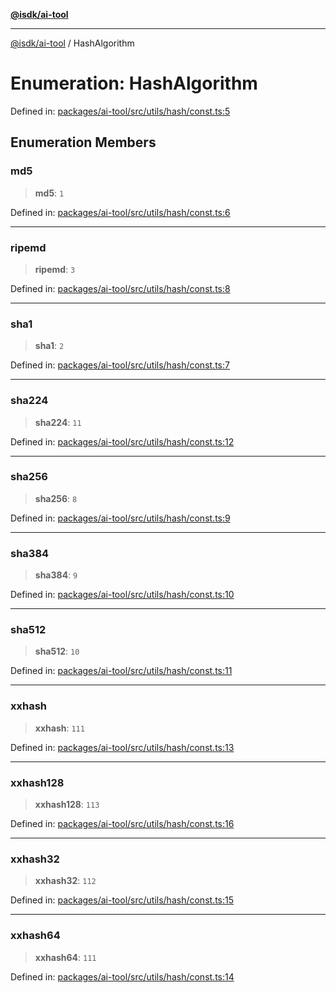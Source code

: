 [**@isdk/ai-tool**](../README.md)

***

[@isdk/ai-tool](../globals.md) / HashAlgorithm

# Enumeration: HashAlgorithm

Defined in: [packages/ai-tool/src/utils/hash/const.ts:5](https://github.com/isdk/ai-tool.js/blob/79d5773fa454dc7789b1291b1ebd73e4c1b93154/src/utils/hash/const.ts#L5)

## Enumeration Members

### md5

> **md5**: `1`

Defined in: [packages/ai-tool/src/utils/hash/const.ts:6](https://github.com/isdk/ai-tool.js/blob/79d5773fa454dc7789b1291b1ebd73e4c1b93154/src/utils/hash/const.ts#L6)

***

### ripemd

> **ripemd**: `3`

Defined in: [packages/ai-tool/src/utils/hash/const.ts:8](https://github.com/isdk/ai-tool.js/blob/79d5773fa454dc7789b1291b1ebd73e4c1b93154/src/utils/hash/const.ts#L8)

***

### sha1

> **sha1**: `2`

Defined in: [packages/ai-tool/src/utils/hash/const.ts:7](https://github.com/isdk/ai-tool.js/blob/79d5773fa454dc7789b1291b1ebd73e4c1b93154/src/utils/hash/const.ts#L7)

***

### sha224

> **sha224**: `11`

Defined in: [packages/ai-tool/src/utils/hash/const.ts:12](https://github.com/isdk/ai-tool.js/blob/79d5773fa454dc7789b1291b1ebd73e4c1b93154/src/utils/hash/const.ts#L12)

***

### sha256

> **sha256**: `8`

Defined in: [packages/ai-tool/src/utils/hash/const.ts:9](https://github.com/isdk/ai-tool.js/blob/79d5773fa454dc7789b1291b1ebd73e4c1b93154/src/utils/hash/const.ts#L9)

***

### sha384

> **sha384**: `9`

Defined in: [packages/ai-tool/src/utils/hash/const.ts:10](https://github.com/isdk/ai-tool.js/blob/79d5773fa454dc7789b1291b1ebd73e4c1b93154/src/utils/hash/const.ts#L10)

***

### sha512

> **sha512**: `10`

Defined in: [packages/ai-tool/src/utils/hash/const.ts:11](https://github.com/isdk/ai-tool.js/blob/79d5773fa454dc7789b1291b1ebd73e4c1b93154/src/utils/hash/const.ts#L11)

***

### xxhash

> **xxhash**: `111`

Defined in: [packages/ai-tool/src/utils/hash/const.ts:13](https://github.com/isdk/ai-tool.js/blob/79d5773fa454dc7789b1291b1ebd73e4c1b93154/src/utils/hash/const.ts#L13)

***

### xxhash128

> **xxhash128**: `113`

Defined in: [packages/ai-tool/src/utils/hash/const.ts:16](https://github.com/isdk/ai-tool.js/blob/79d5773fa454dc7789b1291b1ebd73e4c1b93154/src/utils/hash/const.ts#L16)

***

### xxhash32

> **xxhash32**: `112`

Defined in: [packages/ai-tool/src/utils/hash/const.ts:15](https://github.com/isdk/ai-tool.js/blob/79d5773fa454dc7789b1291b1ebd73e4c1b93154/src/utils/hash/const.ts#L15)

***

### xxhash64

> **xxhash64**: `111`

Defined in: [packages/ai-tool/src/utils/hash/const.ts:14](https://github.com/isdk/ai-tool.js/blob/79d5773fa454dc7789b1291b1ebd73e4c1b93154/src/utils/hash/const.ts#L14)
